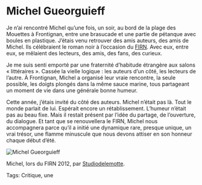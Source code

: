 # Michel Gueorguieff

Je n’ai rencontré Michel qu’une fois, un soir, au bord de la plage des Mouettes à Frontignan, entre une brasucade et une partie de pétanque avec boules en plastique. J’étais venu retrouver des amis auteurs, des amis de Michel. Ils célébraient le roman noir à l’occasion du [FIRN](http://www.polar-frontignan.org/). Avec eux, entre eux, se mêlaient des lecteurs, des amis, des fans, des curieux.

Je me suis senti emporté par une fraternité d’habitude étrangère aux salons « littéraires ». Cassée la vielle logique : les auteurs d’un côté, les lecteurs de l’autre. À Frontignan, Michel a organisé leur vraie rencontre, la seule possible, les doigts plongés dans la même sauce marine, tous partageant un moment de vie dans une générale bonne humeur.

Cette année, j’étais invité du côté des auteurs. Michel n’était pas là. Tout le monde parlait de lui. Espérait encore un rétablissement. L’humeur n’était pas au beau fixe. Mais il restait présent par l’idée du partage, de l’ouverture, du dialogue. Et tant que se renouvellera le FIRN, Michel nous accompagnera parce qu’il a initié une dynamique rare, presque unique, un vrai trésor, une flamme minuscule que nous devons attiser en son honneur chaque début d’été.

![Michel Gueorguieff](https://tcrouzet.com/images_tc/2013/09/michel-500x750.jpg)

Michel, lors du FIRN 2012, par [Studiodelemotte](https://www.facebook.com/pages/Studiodelemotte/122541777845944).

Tags: Critique, une